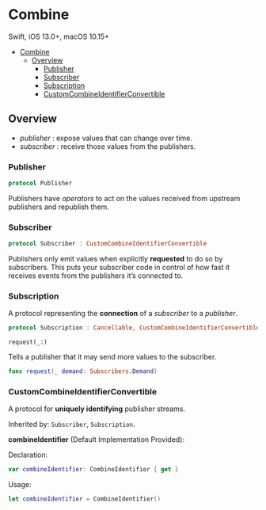 # Combine

Swift, iOS 13.0+, macOS 10.15+

- [Combine](#combine)
  - [Overview](#overview)
    - [Publisher](#publisher)
    - [Subscriber](#subscriber)
    - [Subscription](#subscription)
    - [CustomCombineIdentifierConvertible](#customcombineidentifierconvertible)

## Overview

- *publisher* : expose values that can change over time.
- *subscriber* : receive those values from the publishers.

### Publisher

```swift
protocol Publisher
```

Publishers have *operators* to act on the values received from upstream publishers and republish them.

### Subscriber

```swift
protocol Subscriber : CustomCombineIdentifierConvertible
```

Publishers only emit values when explicitly **requested** to do so by subscribers. This puts your subscriber code in control of how fast it receives events from the publishers it’s connected to.

### Subscription

A protocol representing the **connection** of a *subscriber* to a *publisher*.

```swift
protocol Subscription : Cancellable, CustomCombineIdentifierConvertible
```

`request(_:)`

Tells a publisher that it may send more values to the subscriber.

```swift
func request(_ demand: Subscribers.Demand)
```

### CustomCombineIdentifierConvertible

A protocol for **uniquely identifying** publisher streams.

Inherited by: `Subscriber`, `Subscription`.

**combineIdentifier** (Default Implementation Provided):

Declaration:

```swift
var combineIdentifier: CombineIdentifier { get }
```

Usage:

```swift
let combineIdentifier = CombineIdentifier()
```

